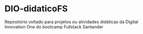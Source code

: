 # DIO-didaticoFS
Repositório voltado para projetos ou atividades didáticas da Digital Innovation One do bootcamp Fullstack Santander
